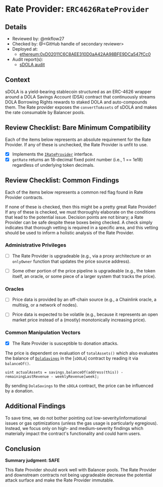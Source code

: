 # Rate Provider: `ERC4626RateProvider`

## Details
- Reviewed by: @mkflow27
- Checked by: @\<GitHub handle of secondary reviewer\>
- Deployed at:
    - [ethereum:0xD02011C6C8AEE310D0aA42AA98BFE9DCa547fCc0](https://etherscan.io/address/0xd02011c6c8aee310d0aa42aa98bfe9dca547fcc0#code)
- Audit report(s):
    - [sDOLA audit](https://www.inverse.finance/audits/sDOLA-yAudit.pdf)

## Context
sDOLA is a yield-bearing stablecoin structured as an ERC-4626 wrapper around a DOLA Savings Account (DSA) contract that continuously streams DOLA Borrowing Rights rewards to staked DOLA and auto-compounds them. The Rate provider exposes the `convertToAssets` of sDOLA and makes the rate consumable by Balancer pools.

## Review Checklist: Bare Minimum Compatibility
Each of the items below represents an absolute requirement for the Rate Provider. If any of these is unchecked, the Rate Provider is unfit to use.

- [x] Implements the [`IRateProvider`](https://github.com/balancer/balancer-v2-monorepo/blob/bc3b3fee6e13e01d2efe610ed8118fdb74dfc1f2/pkg/interfaces/contracts/pool-utils/IRateProvider.sol) interface.
- [x] `getRate` returns an 18-decimal fixed point number (i.e., 1 == 1e18) regardless of underlying token decimals.

## Review Checklist: Common Findings
Each of the items below represents a common red flag found in Rate Provider contracts.

If none of these is checked, then this might be a pretty great Rate Provider! If any of these is checked, we must thoroughly elaborate on the conditions that lead to the potential issue. Decision points are not binary; a Rate Provider can be safe despite these boxes being checked. A check simply indicates that thorough vetting is required in a specific area, and this vetting should be used to inform a holistic analysis of the Rate Provider.

### Administrative Privileges
- [ ] The Rate Provider is upgradeable (e.g., via a proxy architecture or an `onlyOwner` function that updates the price source address).

- [ ] Some other portion of the price pipeline is upgradeable (e.g., the token itself, an oracle, or some piece of a larger system that tracks the price).

### Oracles
- [ ] Price data is provided by an off-chain source (e.g., a Chainlink oracle, a multisig, or a network of nodes).

- [ ] Price data is expected to be volatile (e.g., because it represents an open market price instead of a (mostly) monotonically increasing price).

### Common Manipulation Vectors
- [x] The Rate Provider is susceptible to donation attacks.

The price is dependent on evaluation of `totalAssets()` which also evaluates the balance of [`DolaSavings`](https://etherscan.io/address/0xE5f24791E273Cb96A1f8E5B67Bc2397F0AD9B8B4#code) in the [`sDOLA`] contract by reading it via `balanceOf()`. 
```solidity
uint actualAssets = savings.balanceOf(address(this)) - remainingLastRevenue - weeklyRevenue[week];
```
By sending `DolaSavings` to the `sDOLA` contract, the price can be influenced by a donation.


## Additional Findings
To save time, we do not bother pointing out low-severity/informational issues or gas optimizations (unless the gas usage is particularly egregious). Instead, we focus only on high- and medium-severity findings which materially impact the contract's functionality and could harm users.


## Conclusion
**Summary judgment: SAFE**

This Rate Provider should work well with Balancer pools. The Rate Provider and downstream contracts not being upgradeable decrease the potential attack surface and make the Rate Provider immutable. 
